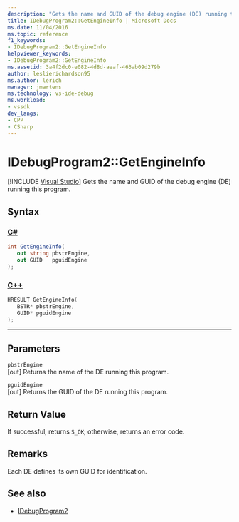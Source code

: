 ```yaml
---
description: "Gets the name and GUID of the debug engine (DE) running this program."
title: IDebugProgram2::GetEngineInfo | Microsoft Docs
ms.date: 11/04/2016
ms.topic: reference
f1_keywords:
- IDebugProgram2::GetEngineInfo
helpviewer_keywords:
- IDebugProgram2::GetEngineInfo
ms.assetid: 3a4f2dc0-e082-4d8d-aeaf-463ab09d279b
author: leslierichardson95
ms.author: lerich
manager: jmartens
ms.technology: vs-ide-debug
ms.workload:
- vssdk
dev_langs:
- CPP
- CSharp
---
```

# IDebugProgram2::GetEngineInfo

 [!INCLUDE [Visual Studio](~/includes/applies-to-version/vs-windows-only.md)]
Gets the name and GUID of the debug engine (DE) running this program.

## Syntax

### [C#](#tab/csharp)
```csharp
int GetEngineInfo( 
   out string pbstrEngine,
   out GUID   pguidEngine
);
```
### [C++](#tab/cpp)
```cpp
HRESULT GetEngineInfo( 
   BSTR* pbstrEngine,
   GUID* pguidEngine
);
```
---

## Parameters
`pbstrEngine`\
[out] Returns the name of the DE running this program.

`pguidEngine`\
[out] Returns the GUID of the DE running this program.

## Return Value
 If successful, returns `S_OK`; otherwise, returns an error code.

## Remarks
 Each DE defines its own GUID for identification.

## See also
- [IDebugProgram2](../../../extensibility/debugger/reference/idebugprogram2.md)
